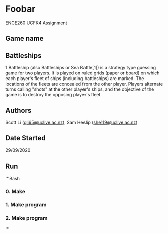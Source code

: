 # Foobar
ENCE260 UCFK4 Assignment

## Game name
## Battleships
1.Battleship (also Battleships or Sea Battle[1]) is a strategy type guessing    game for two players. It is played on ruled grids (paper or board) on which each player's fleet of ships (including battleships) are marked. The locations of the fleets are concealed from the other player. Players alternate turns calling "shots" at the other player's ships, and the objective of the game is to destroy the opposing player's fleet.



## Authors
Scott Li (gli65@uclive.ac.nz), Sam Heslip (she119@uclive.ac.nz)

## Date Started
29/09/2020

## Run
'''Bash
### 0. Make
### 1. Make program
### 2. Make program
'''

